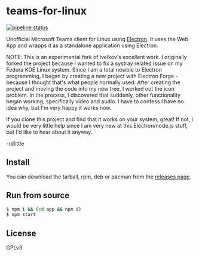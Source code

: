 # teams-for-linux

[![pipeline status](https://gitlab.com/ivelkov/teams-for-linux/badges/master/pipeline.svg)](https://gitlab.com/ivelkov/teams-for-linux/pipelines)

Unofficial Microsoft Teams client for Linux using [Electron](http://electron.atom.io/).
It uses the Web App and wrapps it as a standalone application using Electron.

NOTE: This is an experimental fork of ivelkov's excellent work.  I originally forked the project because I wanted to fix a systray related issue on my Fedora KDE Linux system.  Since I am a total newbie to Electron programming, I began by creating a new project with Electron Forge - because I thought that's what people normally used.  After creating the project and moving the code into my new tree, I worked out the icon problem.  In the process, I discovered that suddenly, other functionality began working; specifically video and audio.  I have to confess I have no idea why, but I'm very happy it works now.

If you clone this project and find that it works on your system, great!  If not, I would be very little help since I am very new at this Electron/node.js stuff, but I'd like to hear about it anyway.

-rdlittle


## Install

You can download the tarball, rpm, deb or pacman from the [releases page](https://github.com/rdlittle/teams-for-linux/releases).

## Run from source

```bash
$ npm i && (cd app && npm i)
$ npm start
```

## License

GPLv3
